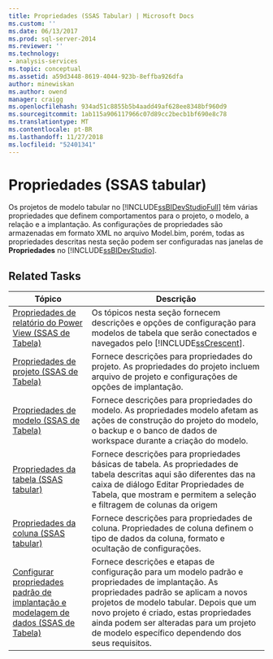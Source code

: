 ```yaml
---
title: Propriedades (SSAS Tabular) | Microsoft Docs
ms.custom: ''
ms.date: 06/13/2017
ms.prod: sql-server-2014
ms.reviewer: ''
ms.technology:
- analysis-services
ms.topic: conceptual
ms.assetid: a59d3448-8619-4044-923b-8effba926dfa
author: minewiskan
ms.author: owend
manager: craigg
ms.openlocfilehash: 934ad51c8855b5b4aadd49af628ee8348bf960d9
ms.sourcegitcommit: 1ab115a906117966c07d89cc2becb1bf690e8c78
ms.translationtype: MT
ms.contentlocale: pt-BR
ms.lasthandoff: 11/27/2018
ms.locfileid: "52401341"
---
```

# <a name="properties-ssas-tabular"></a>Propriedades (SSAS tabular)
  Os projetos de modelo tabular no [!INCLUDE[ssBIDevStudioFull](../../includes/ssbidevstudiofull-md.md)] têm várias propriedades que definem comportamentos para o projeto, o modelo, a relação e a implantação. As configurações de propriedades são armazenadas em formato XML no arquivo Model.bim, porém, todas as propriedades descritas nesta seção podem ser configuradas nas janelas de **Propriedades** no [!INCLUDE[ssBIDevStudio](../../includes/ssbidevstudio-md.md)].  
  
## <a name="related-tasks"></a>Related Tasks  
  
|Tópico|Descrição|  
|-----------|-----------------|  
|[Propriedades de relatório do Power View &#40;SSAS de Tabela&#41;](power-view-reporting-properties-ssas-tabular.md)|Os tópicos nesta seção fornecem descrições e opções de configuração para modelos de tabela que serão conectados e navegados pelo [!INCLUDE[ssCrescent](../../includes/sscrescent-md.md)].|  
|[Propriedades de projeto &#40;SSAS de Tabela&#41;](project-properties-ssas-tabular.md)|Fornece descrições para propriedades do projeto. As propriedades do projeto incluem arquivo de projeto e configurações de opções de implantação.|  
|[Propriedades de modelo &#40;SSAS de Tabela&#41;](model-properties-ssas-tabular.md)|Fornece descrições para propriedades do modelo. As propriedades modelo afetam as ações de construção do projeto do modelo, o backup e o banco de dados de workspace durante a criação do modelo.|  
|[Propriedades da tabela &#40;SSAS tabular&#41;](table-properties-ssas-tabular.md)|Fornece descrições para propriedades básicas de tabela. As propriedades de tabela descritas aqui são diferentes das na caixa de diálogo Editar Propriedades de Tabela, que mostram e permitem a seleção e filtragem de colunas da origem|  
|[Propriedades da coluna &#40;SSAS tabular&#41;](column-properties-ssas-tabular.md)|Fornece descrições para propriedades de coluna. Propriedades de coluna definem o tipo de dados da coluna, formato e ocultação de configurações.|  
|[Configurar propriedades padrão de implantação e modelagem de dados &#40;SSAS de Tabela&#41;](configure-default-data-modeling-and-deployment-properties-ssas-tabular.md)|Fornece descrições e etapas de configuração para um modelo padrão e propriedades de implantação. As propriedades padrão se aplicam a novos projetos de modelo tabular. Depois que um novo projeto é criado, estas propriedades ainda podem ser alteradas para um projeto de modelo específico dependendo dos seus requisitos.|  
  
  
